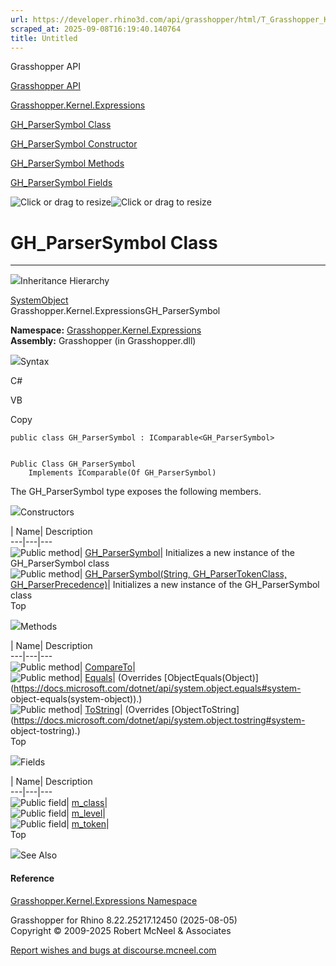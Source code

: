 ```yaml
---
url: https://developer.rhino3d.com/api/grasshopper/html/T_Grasshopper_Kernel_Expressions_GH_ParserSymbol.htm
scraped_at: 2025-09-08T16:19:40.140764
title: Untitled
---
```


Grasshopper API

[Grasshopper API](../html/723c01da-9986-4db2-8f53-6f3a7494df75.htm
"Grasshopper API")

[Grasshopper.Kernel.Expressions](../html/N_Grasshopper_Kernel_Expressions.htm
"Grasshopper.Kernel.Expressions")

[GH_ParserSymbol
Class](../html/T_Grasshopper_Kernel_Expressions_GH_ParserSymbol.htm
"GH_ParserSymbol Class")

[GH_ParserSymbol Constructor
](../html/Overload_Grasshopper_Kernel_Expressions_GH_ParserSymbol__ctor.htm
"GH_ParserSymbol Constructor ")

[GH_ParserSymbol
Methods](../html/Methods_T_Grasshopper_Kernel_Expressions_GH_ParserSymbol.htm
"GH_ParserSymbol Methods")

[GH_ParserSymbol
Fields](../html/Fields_T_Grasshopper_Kernel_Expressions_GH_ParserSymbol.htm
"GH_ParserSymbol Fields")

![Click or drag to resize](../icons/TocOpen.gif)![Click or drag to
resize](../icons/TocClose.gif)

# GH_ParserSymbol Class  
  
---  
  
![](../icons/SectionExpanded.png)Inheritance Hierarchy

[SystemObject](https://docs.microsoft.com/dotnet/api/system.object)  
Grasshopper.Kernel.ExpressionsGH_ParserSymbol  

**Namespace:**
[Grasshopper.Kernel.Expressions](N_Grasshopper_Kernel_Expressions.htm)  
**Assembly:** Grasshopper (in Grasshopper.dll)

![](../icons/SectionExpanded.png)Syntax

C#

VB

Copy

    
    
    public class GH_ParserSymbol : IComparable<GH_ParserSymbol>
    
    
    Public Class GH_ParserSymbol
    	Implements IComparable(Of GH_ParserSymbol)

The GH_ParserSymbol type exposes the following members.

![](../icons/SectionExpanded.png)Constructors

| Name| Description  
---|---|---  
![Public method](../icons/pubmethod.gif)|
[GH_ParserSymbol](M_Grasshopper_Kernel_Expressions_GH_ParserSymbol__ctor.htm)|
Initializes a new instance of the GH_ParserSymbol class  
![Public method](../icons/pubmethod.gif)| [GH_ParserSymbol(String,
GH_ParserTokenClass,
GH_ParserPrecedence)](M_Grasshopper_Kernel_Expressions_GH_ParserSymbol__ctor_1.htm)|
Initializes a new instance of the GH_ParserSymbol class  
Top

![](../icons/SectionExpanded.png)Methods

| Name| Description  
---|---|---  
![Public method](../icons/pubmethod.gif)|
[CompareTo](M_Grasshopper_Kernel_Expressions_GH_ParserSymbol_CompareTo.htm)|  
![Public method](../icons/pubmethod.gif)|
[Equals](M_Grasshopper_Kernel_Expressions_GH_ParserSymbol_Equals.htm)|
(Overrides
[ObjectEquals(Object)](https://docs.microsoft.com/dotnet/api/system.object.equals#system-
object-equals\(system-object\)).)  
![Public method](../icons/pubmethod.gif)|
[ToString](M_Grasshopper_Kernel_Expressions_GH_ParserSymbol_ToString.htm)|
(Overrides
[ObjectToString](https://docs.microsoft.com/dotnet/api/system.object.tostring#system-
object-tostring).)  
Top

![](../icons/SectionExpanded.png)Fields

| Name| Description  
---|---|---  
![Public field](../icons/pubfield.gif)|
[m_class](F_Grasshopper_Kernel_Expressions_GH_ParserSymbol_m_class.htm)|  
![Public field](../icons/pubfield.gif)|
[m_level](F_Grasshopper_Kernel_Expressions_GH_ParserSymbol_m_level.htm)|  
![Public field](../icons/pubfield.gif)|
[m_token](F_Grasshopper_Kernel_Expressions_GH_ParserSymbol_m_token.htm)|  
Top

![](../icons/SectionExpanded.png)See Also

#### Reference

[Grasshopper.Kernel.Expressions
Namespace](N_Grasshopper_Kernel_Expressions.htm)

Grasshopper for Rhino 8.22.25217.12450 (2025-08-05)  
Copyright © 2009-2025 Robert McNeel & Associates

[Report wishes and bugs at
discourse.mcneel.com](https://discourse.mcneel.com/c/grasshopper)

